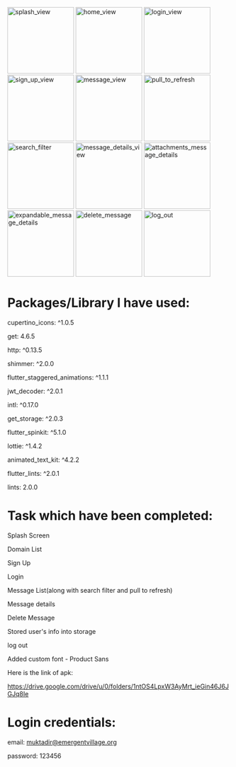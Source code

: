 <img src="https://user-images.githubusercontent.com/47278808/189061060-6d472679-a189-4941-a7b8-268e5d5c2695.png" alt="splash_view" width="150"/> <img src="https://user-images.githubusercontent.com/47278808/189061070-50d8c081-9c78-416c-9bb7-c868b705b9b0.png" alt="home_view" width="150"/> <img src="https://user-images.githubusercontent.com/47278808/189061081-9e9970e3-ca63-4be8-b742-b12ec2d46060.png" alt="login_view" width="150"/> <img src="https://user-images.githubusercontent.com/47278808/189061099-11a48c56-9b14-4349-bed9-1e1f97e5e0f7.png" alt="sign_up_view" width="150"/> <img src="https://user-images.githubusercontent.com/47278808/189061132-7b8551f3-8c63-4aad-b300-1bba71e2d8e6.png" alt="message_view" width="150"/> <img src="https://user-images.githubusercontent.com/47278808/189491184-f3a08a78-8fc1-4265-9564-5ea5a330a3e0.png" alt="pull_to_refresh" width="150"/> <img src="https://user-images.githubusercontent.com/47278808/189061142-a78ab854-2583-42c3-ad90-c5a1559eddf2.png" alt="search_filter" width="150"/> <img src="https://user-images.githubusercontent.com/47278808/189061166-25b4b95b-e439-4eb9-a06b-02c09de539d8.png" alt="message_details_view" width="150"/> <img src="https://user-images.githubusercontent.com/47278808/189491306-4705a48f-1f23-4e2e-b50b-ea8d09bbd87a.png" alt="attachments_message_details" width="150"/>   <img src="https://user-images.githubusercontent.com/47278808/189061208-57920f7d-2541-41d8-83bf-74c93b0f3bc3.png" alt="expandable_message_details" width="150"/> <img src="https://user-images.githubusercontent.com/47278808/189061236-929ac1fe-3965-4028-ba00-2691d83c9d6f.png" alt="delete_message" width="150"/> <img src="https://user-images.githubusercontent.com/47278808/189061253-4751fe19-4224-4ab6-8958-d2bf7b5b476f.png" alt="log_out" width="150"/>


# Packages/Library I have used:

cupertino_icons: ^1.0.5

get: 4.6.5

http: ^0.13.5

shimmer: ^2.0.0

flutter_staggered_animations: ^1.1.1

jwt_decoder: ^2.0.1

intl: ^0.17.0

get_storage: ^2.0.3

flutter_spinkit: ^5.1.0

lottie: ^1.4.2

animated_text_kit: ^4.2.2

flutter_lints: ^2.0.1

lints: 2.0.0

# Task which have been completed:

Splash Screen

Domain List

Sign Up

Login

Message List(along with search filter and pull to refresh)

Message details

Delete Message 

Stored user's info into storage

log out

Added custom font - Product Sans

Here is the link of apk:

https://drive.google.com/drive/u/0/folders/1ntOS4LpxW3AyMrt_ieGin46J6JGJq8Ie

# Login credentials:

email: muktadir@emergentvillage.org

password: 123456

